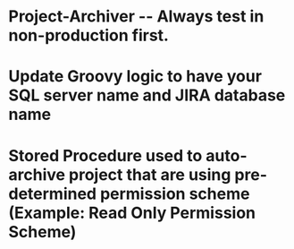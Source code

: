 # Project-Archiver -- Always test in non-production first. 

# Update Groovy logic to have your SQL server name and JIRA database name

# Stored Procedure used to auto-archive project that are using pre-determined permission scheme (Example:  Read Only Permission Scheme)
